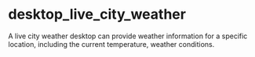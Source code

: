 # desktop_live_city_weather
A live city weather desktop can provide weather information for a specific location, including the current temperature, weather conditions.
